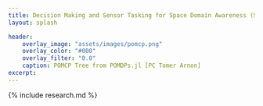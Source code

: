 ```yaml
---
title: Decision Making and Sensor Tasking for Space Domain Awareness (SDA)
layout: splash

header:
    overlay_image: "assets/images/pomcp.png"
    overlay_color: "#000"
    overlay_filter: "0.0"
    caption: POMCP Tree from POMDPs.jl [PC Tomer Arnon]
excerpt: 
---
```



{% include research.md %}
